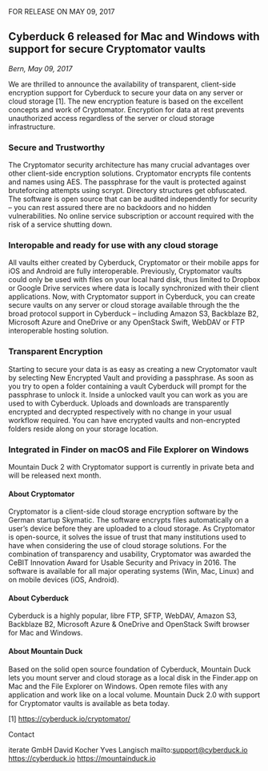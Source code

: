 FOR RELEASE ON MAY 09, 2017

## Cyberduck 6 released for Mac and Windows with support for secure Cryptomator vaults

_Bern, May 09, 2017_

We are thrilled to announce the availability of transparent, client-side encryption support for Cyberduck to secure your data on any server or cloud storage [1]. The new encryption feature is based on the excellent concepts and work of Cryptomator. Encryption for data at rest prevents unauthorized access regardless of the server or cloud storage infrastructure.

### Secure and Trustworthy

The Cryptomator security architecture has many crucial advantages over other client-side encryption solutions. Cryptomator encrypts file contents and names using AES. The passphrase for the vault is protected against bruteforcing attempts using scrypt. Directory structures get obfuscated. The software is open source  that can be audited independently for security – you can rest assured there are no backdoors and no hidden vulnerabilities. No online service subscription or account required with the risk of a service shutting down.

### Interopable and ready for use with any cloud storage
All vaults either created by Cyberduck, Cryptomator or their mobile apps for iOS and Android are fully interoperable. Previously, Cryptomator vaults could only be used with files on your local hard disk, thus limited to Dropbox or Google Drive services where data is locally synchronized with their client applications. Now, with Cryptomator support in Cyberduck, you can create secure vaults on any server or cloud storage available through the the broad protocol support in Cyberduck – including Amazon S3, Backblaze B2, Microsoft Azure and OneDrive or any OpenStack Swift, WebDAV or FTP interoperable hosting solution.

### Transparent Encryption
Starting to secure your data is as easy as creating a new Cryptomator vault by selecting New Encrypted Vault and providing a passphrase. As soon as you try to open a folder containing a vault Cyberduck will prompt for the passphrase to unlock it. Inside a unlocked vault you can work as you are used to with Cyberduck. Uploads and downloads are transparently encrypted and decrypted respectively with no change in your usual workflow required. You can have encrypted vaults and non-encrypted folders reside along on your storage location.


### Integrated in Finder on macOS and File Explorer on Windows
Mountain Duck 2 with Cryptomator support is currently in private beta and will be released next month.

#### About Cryptomator

Cryptomator is a client-side cloud storage encryption software by the German startup Skymatic. The software encrypts files automatically on a user’s device before they are uploaded to a cloud storage. As Cryptomator is open-source, it solves the issue of trust that many institutions used to have when considering the use of cloud storage solutions. For the combination of transparency and usability, Cryptomator was awarded the CeBIT Innovation Award for Usable Security and Privacy in 2016. The software is available for all major operating systems (Win, Mac, Linux) and on mobile devices (iOS, Android).

#### About Cyberduck

Cyberduck is a highly popular, libre FTP, SFTP, WebDAV, Amazon S3, Backblaze B2, Microsoft Azure & OneDrive and OpenStack Swift browser for Mac and Windows.

#### About Mountain Duck

Based on the solid open source foundation of Cyberduck, Mountain Duck lets you mount server and cloud storage as a local disk in the Finder.app on Mac and the File Explorer on Windows. Open remote files with any application and work like on a local volume. Mountain Duck 2.0 with support for Cryptomator vaults is available as beta today.


[1] https://cyberduck.io/cryptomator/


Contact

iterate GmbH
David Kocher
Yves Langisch
mailto:support@cyberduck.io
https://cyberduck.io
https://mountainduck.io
